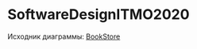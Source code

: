 # SoftwareDesignITMO2020

Исходник диаграммы: [BookStore](https://app.lucidchart.com/invitations/accept/8836384b-fe72-449b-a382-ce7aeea34eeb)
